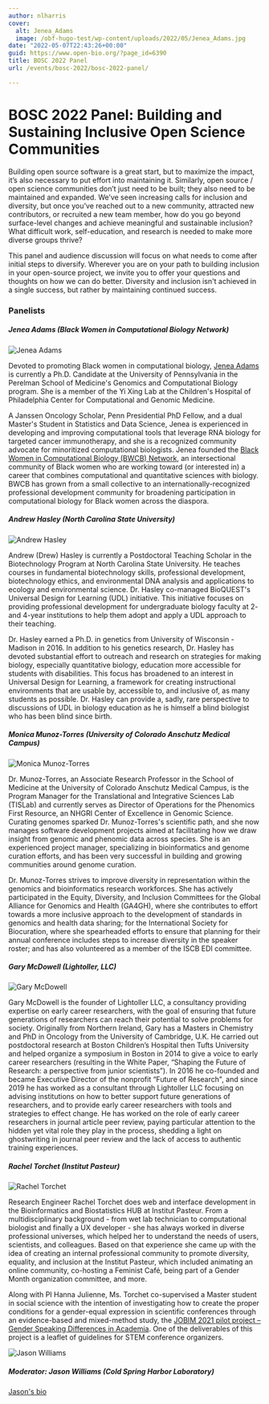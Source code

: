 ```yaml
---
author: nlharris
cover:
  alt: Jenea_Adams
  image: /obf-hugo-test/wp-content/uploads/2022/05/Jenea_Adams.jpg
date: "2022-05-07T22:43:26+00:00"
guid: https://www.open-bio.org/?page_id=6390
title: BOSC 2022 Panel
url: /events/bosc-2022/bosc-2022-panel/

---
```

# BOSC 2022 Panel: Building and Sustaining Inclusive Open Science Communities  

Building open source software is a great start, but to maximize the impact, it’s also necessary to put effort into maintaining it. Similarly, open source / open science communities don’t just need to be built; they also need to be maintained and expanded. We’ve seen increasing calls for inclusion and diversity, but once you’ve reached out to a new community, attracted new contributors, or recruited a new team member, how do you go beyond surface-level changes and achieve meaningful and sustainable inclusion? What difficult work, self-education, and research is needed to make more diverse groups thrive?

This panel and audience discussion will focus on what needs to come after initial steps to diversify. Wherever you are on your path to building inclusion in your open-source project, we invite you to offer your questions and thoughts on how we can do better. Diversity and inclusion isn't achieved in a single success, but rather by maintaining continued success.

### Panelists

##### Jenea Adams (Black Women in Computational Biology Network)

![Jenea Adams](/obf-hugo-test/wp-content/uploads/2022/05/Jenea_Adams.jpg)

Devoted to promoting Black women in computational biology, [Jenea Adams](https://www.jeneaiadams.com/) is currently a Ph.D. Candidate at the University of Pennsylvania in the Perelman School of Medicine's Genomics and Computational Biology program. She is a member of the Yi Xing Lab at the Children's Hospital of Philadelphia Center for Computational and Genomic Medicine.

A Janssen Oncology Scholar, Penn Presidential PhD Fellow, and a dual Master's Student in Statistics and Data Science, Jenea is experienced in developing and improving computational tools that leverage RNA biology for targeted cancer immunotherapy, and she is a recognized community advocate for minoritized computational biologists. Jenea founded the [Black Women in Computational Biology (BWCB) Network](https://www.blackwomencompbio.org/), an intersectional community of Black women who are working toward (or interested in) a career that combines computational and quantitative sciences with biology. BWCB has grown from a small collective to an internationally-recognized professional development community for broadening participation in computational biology for Black women across the diaspora.

##### Andrew Hasley (North Carolina State University)

![Andrew Hasley](/obf-hugo-test/wp-content/uploads/2022/05/Andrew-Halsey.png)

Andrew (Drew) Hasley is currently a Postdoctoral Teaching Scholar in the Biotechnology Program at North Carolina State University. He teaches courses in fundamental biotechnology skills, professional development, biotechnology ethics, and environmental DNA analysis and applications to ecology and environmental science. Dr. Hasley co-managed BioQUEST's Universal Design for Learning (UDL) initiative. This initiative focuses on providing professional development for undergraduate biology faculty at 2- and 4-year institutions to help them adopt and apply a UDL approach to their teaching.

Dr. Hasley earned a Ph.D. in genetics from University of Wisconsin - Madison in 2016. In addition to his genetics research, Dr. Hasley has devoted substantial effort to outreach and research on strategies for making biology, especially quantitative biology, education more accessible for students with disabilities. This focus has broadened to an interest in Universal Design for Learning, a framework for creating instructional environments that are usable by, accessible to, and inclusive of, as many students as possible. Dr. Hasley can provide a, sadly, rare perspective to discussions of UDL in biology education as he is himself a blind biologist who has been blind since birth.

##### Monica Munoz-Torres (University of Colorado Anschutz Medical Campus)

![Monica Munoz-Torres](/obf-hugo-test/wp-content/uploads/2022/05/Monica_Munoz-Torres-2.jpeg)

Dr. Munoz-Torres, an Associate Research Professor in the School of Medicine at the University of Colorado Anschutz Medical Campus, is the Program Manager for the Translational and Integrative Sciences Lab (TISLab) and currently serves as Director of Operations for the Phenomics First Resource, an NHGRI Center of Excellence in Genomic Science. Curating genomes sparked Dr. Munoz-Torres's scientific path, and she now manages software development projects aimed at facilitating how we draw insight from genomic and phenomic data across species. She is an experienced project manager, specializing in bioinformatics and genome curation efforts, and has been very successful in building and growing communities around genome curation.

Dr. Munoz-Torres strives to improve diversity in representation within the genomics and bioinformatics research workforces. She has actively participated in the Equity, Diversity, and Inclusion Committees for the Global Alliance for Genomics and Health (GA4GH), where she contributes to effort towards a more inclusive approach to the development of standards in genomics and health data sharing; for the International Society for Biocuration, where she spearheaded efforts to ensure that planning for their annual conference includes steps to increase diversity in the speaker roster; and has also volunteered as a member of the ISCB EDI committee.

##### Gary McDowell (Lightoller, LLC)

![Gary McDowell](/obf-hugo-test/wp-content/uploads/2022/05/Gary.png)

Gary McDowell is the founder of Lightoller LLC, a consultancy providing expertise on early career researchers, with the goal of ensuring that future generations of researchers can reach their potential to solve problems for society. Originally from Northern Ireland, Gary has a Masters in Chemistry and PhD in Oncology from the University of Cambridge, U.K. He carried out postdoctoral research at Boston Children’s Hospital then Tufts University and helped organize a symposium in Boston in 2014 to give a voice to early career researchers (resulting in the White Paper, “Shaping the Future of Research: a perspective from junior scientists”). In 2016 he co-founded and became Executive Director of the nonprofit “Future of Research", and since 2019 he has worked as a consultant through Lightoller LLC focusing on advising institutions on how to better support future generations of researchers, and to provide early career researchers with tools and strategies to effect change. He has worked on the role of early career researchers in journal article peer review, paying particular attention to the hidden yet vital role they play in the process, shedding a light on ghostwriting in journal peer review and the lack of access to authentic training experiences.

##### Rachel Torchet (Institut Pasteur)

![Rachel Torchet](/obf-hugo-test/wp-content/uploads/2022/05/Rachel-Torchet.jpg)

Research Engineer Rachel Torchet does web and interface development in the Bioinformatics and Biostatistics HUB at Institut Pasteur. From a multidisciplinary background - from wet lab technician to computational biologist and finally a UX developer - she has always worked in diverse professional universes, which helped her to understand the needs of users, scientists, and colleagues. Based on that experience she came up with the idea of creating an internal professional community to promote diversity, equality, and inclusion at the Institut Pasteur, which included animating an online community, co-hosting a Feminist Café, being part of a Gender Month organization committee, and more.

Along with PI Hanna Julienne, Ms. Torchet co-supervised a Master student in social science with the intention of investigating how to create the proper conditions for a gender-equal expression in scientific conferences through an evidence-based and mixed-method study, the [JOBIM 2021 pilot project – Gender Speaking Differences in Academia](https://research.pasteur.fr/en/project/jobim-2021-pilot-project-gender-speaking-differences-in-academia/). One of the deliverables of this project is a leaflet of guidelines for STEM conference organizers.

![Jason Williams](/obf-hugo-test/wp-content/uploads/2022/05/Jason-Williams-1.jpeg)

##### **Moderator:** Jason Williams (Cold Spring Harbor Laboratory)

[Jason's bio](/obf-hugo-test/events/bosc-2022/bosc-2022-keynotes/)
